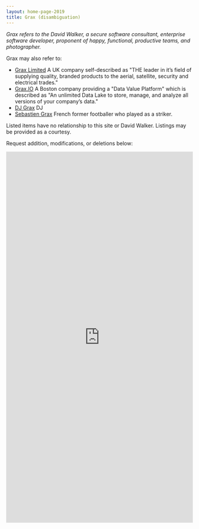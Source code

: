 ```yaml
---
layout: home-page-2019
title: Grax (disambiguation)
---
```


*Grax refers to the David Walker, a secure software consultant, enterprise software
developer, proponent of happy, functional, productive teams, and photographer.*

Grax may also refer to:

* [Grax Limited](https://www.grax.co.uk/) A UK company self-described as "THE leader in it’s field of supplying quality, branded products to the aerial, satellite, security and electrical trades."
* [Grax.IO](https://www.grax.io/) A Boston company providing a "Data Value Platform" which is described as "An unlimited Data Lake to store, manage, and analyze all versions of your company’s data."
* [DJ Grax](https://open.spotify.com/artist/3bRhKwLooTSjvjKMD3WxWs) DJ
* [Sebastien Grax](https://en.wikipedia.org/wiki/S%C3%A9bastien_Grax) French former footballer who played as a striker.

Listed items have no relationship to this site or David Walker. 
Listings may be provided as a courtesy.

Request addition, modifications, or deletions 
below:

<iframe src="https://docs.google.com/forms/d/e/1FAIpQLScL2VDazA_3aBQiJuEigBCrxrELkA9sIU5VjNLNN0hX0R3Mjg/viewform?embedded=true" width="100%" height="1000" frameborder="0" marginheight="0" marginwidth="0">Loading…</iframe>
